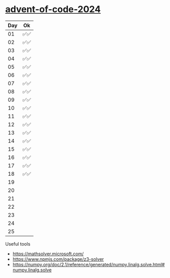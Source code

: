 # [advent-of-code-2024](https://adventofcode.com/2024)

| Day | Ok    |
| --- | ----- |
| 01  | ✅✅ |
| 02  | ✅✅ |
| 03  | ✅✅ |
| 04  | ✅✅ |
| 05  | ✅✅ |
| 06  | ✅✅ |
| 07  | ✅✅ |
| 08  | ✅✅ |
| 09  | ✅✅ |
| 10  | ✅✅ |
| 11  | ✅✅ |
| 12  | ✅✅ |
| 13  | ✅✅ |
| 14  | ✅✅ |
| 15  | ✅✅ |
| 16  | ✅✅ |
| 17  | ✅✅ |
| 18  | ✅✅ |
| 19  |  |
| 20  |  |
| 21  |  |
| 22  |  |
| 23  |  |
| 24  |  |
| 25  |  |

Useful tools
 - https://mathsolver.microsoft.com/
 - https://www.npmjs.com/package/z3-solver
 - https://numpy.org/doc/2.1/reference/generated/numpy.linalg.solve.html#numpy.linalg.solve
 